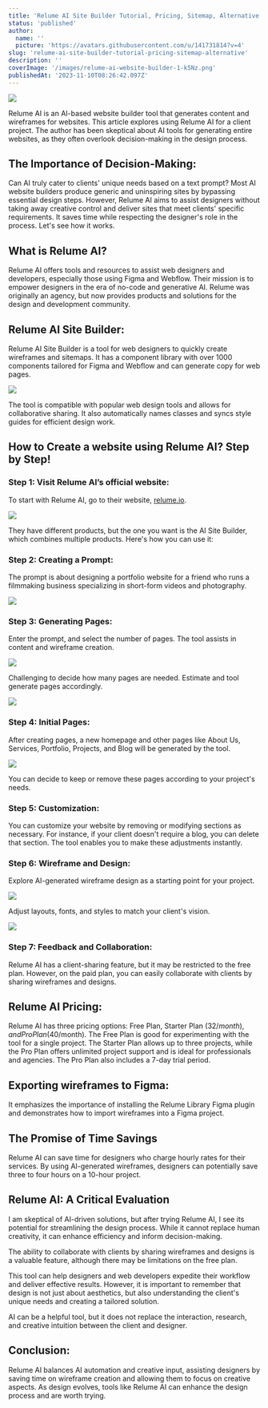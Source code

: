 ```yaml
---
title: 'Relume AI Site Builder Tutorial, Pricing, Sitemap, Alternative'
status: 'published'
author:
  name: ''
  picture: 'https://avatars.githubusercontent.com/u/141731814?v=4'
slug: 'relume-ai-site-builder-tutorial-pricing-sitemap-alternative'
description: ''
coverImage: '/images/relume-ai-website-builder-1-k5Nz.png'
publishedAt: '2023-11-10T08:26:42.097Z'
---
```


![](/images/relume-ai-website-builder-1-QzMT.png)

Relume AI is an AI-based website builder tool that generates content and wireframes for websites. This article explores using Relume AI for a client project. The author has been skeptical about AI tools for generating entire websites, as they often overlook decision-making in the design process.

## **The Importance of Decision-Making:**

Can AI truly cater to clients' unique needs based on a text prompt? Most AI website builders produce generic and uninspiring sites by bypassing essential design steps. However, Relume AI aims to assist designers without taking away creative control and deliver sites that meet clients' specific requirements. It saves time while respecting the designer's role in the process. Let's see how it works.

## **What is Relume AI?**

Relume AI offers tools and resources to assist web designers and developers, especially those using Figma and Webflow. Their mission is to empower designers in the era of no-code and generative AI. Relume was originally an agency, but now provides products and solutions for the design and development community.

## **Relume AI Site Builder:**

Relume AI Site Builder is a tool for web designers to quickly create wireframes and sitemaps. It has a component library with over 1000 components tailored for Figma and Webflow and can generate copy for web pages.

![](/images/relume-ai-website-builder-1024x514-E2ND.png)

The tool is compatible with popular web design tools and allows for collaborative sharing. It also automatically names classes and syncs style guides for efficient design work.

## **How to Create a website using Relume AI? Step by Step!**

### **Step 1: Visit Relume AI’s official website:**

To start with Relume AI, go to their website, [relume.io](http://relume.io).

![](/images/relume-ai-site-builder-1024x625-ExOD.png)

They have different products, but the one you want is the AI Site Builder, which combines multiple products. Here's how you can use it:

### **Step 2: Creating a Prompt:**

The prompt is about designing a portfolio website for a friend who runs a filmmaking business specializing in short-form videos and photography.

![](/images/image-51-1024x508-EyMT.png)

### **Step 3: Generating Pages:**

Enter the prompt, and select the number of pages. The tool assists in content and wireframe creation.

![](/images/image-52-M5MD.png)

Challenging to decide how many pages are needed. Estimate and tool generate pages accordingly.

![](/images/image-53-k1Mz.png)

### **Step 4: Initial Pages:**

After creating pages, a new homepage and other pages like About Us, Services, Portfolio, Projects, and Blog will be generated by the tool.

![](/images/image-54-E2OT.png)

You can decide to keep or remove these pages according to your project's needs.

### **Step 5: Customization:**

You can customize your website by removing or modifying sections as necessary. For instance, if your client doesn't require a blog, you can delete that section. The tool enables you to make these adjustments instantly.

### **Step 6: Wireframe and Design:**

Explore AI-generated wireframe design as a starting point for your project.

![](/images/image-55-kxND.png)

Adjust layouts, fonts, and styles to match your client's vision.

![](/images/image-56-UxMj.png)

### **Step 7: Feedback and Collaboration:**

Relume AI has a client-sharing feature, but it may be restricted to the free plan. However, on the paid plan, you can easily collaborate with clients by sharing wireframes and designs.

## **Relume AI Pricing:**

Relume AI has three pricing options: Free Plan, Starter Plan ($32/month), and Pro Plan ($40/month). The Free Plan is good for experimenting with the tool for a single project. The Starter Plan allows up to three projects, while the Pro Plan offers unlimited project support and is ideal for professionals and agencies. The Pro Plan also includes a 7-day trial period.

## **Exporting wireframes to Figma:**

It emphasizes the importance of installing the Relume Library Figma plugin and demonstrates how to import wireframes into a Figma project.

## **The Promise of Time Savings**

Relume AI can save time for designers who charge hourly rates for their services. By using AI-generated wireframes, designers can potentially save three to four hours on a 10-hour project.

## **Relume AI: A Critical Evaluation**

I am skeptical of AI-driven solutions, but after trying Relume AI, I see its potential for streamlining the design process. While it cannot replace human creativity, it can enhance efficiency and inform decision-making.

The ability to collaborate with clients by sharing wireframes and designs is a valuable feature, although there may be limitations on the free plan.

This tool can help designers and web developers expedite their workflow and deliver effective results. However, it is important to remember that design is not just about aesthetics, but also understanding the client's unique needs and creating a tailored solution.

AI can be a helpful tool, but it does not replace the interaction, research, and creative intuition between the client and designer.

## **Conclusion:**

Relume AI balances AI automation and creative input, assisting designers by saving time on wireframe creation and allowing them to focus on creative aspects. As design evolves, tools like Relume AI can enhance the design process and are worth trying.



